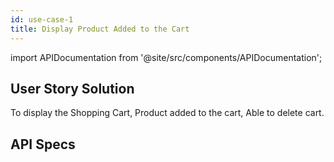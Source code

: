 ```yaml
---
id: use-case-1
title: Display Product Added to the Cart
---
```


import APIDocumentation from '@site/src/components/APIDocumentation';

## User Story Solution
To display the Shopping Cart, Product added to the cart, Able to delete cart.

## API Specs

<APIDocumentation apiKey="TariffProductOfferingAPI" />



